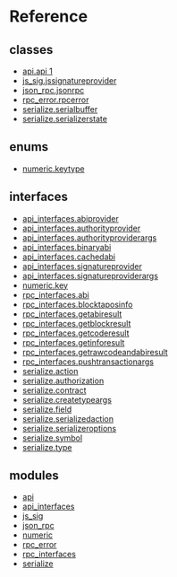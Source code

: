 # Reference
## classes
* [api.api
1
](classes/api.api-1.md)
* [js_sig.jssignatureprovider
](classes/js_sig.jssignatureprovider.md)
* [json_rpc.jsonrpc
](classes/json_rpc.jsonrpc.md)
* [rpc_error.rpcerror
](classes/rpc_error.rpcerror.md)
* [serialize.serialbuffer
](classes/serialize.serialbuffer.md)
* [serialize.serializerstate
](classes/serialize.serializerstate.md)
## enums
* [numeric.keytype
](enums/numeric.keytype.md)
## interfaces
* [api_interfaces.abiprovider
](interfaces/api_interfaces.abiprovider.md)
* [api_interfaces.authorityprovider
](interfaces/api_interfaces.authorityprovider.md)
* [api_interfaces.authorityproviderargs
](interfaces/api_interfaces.authorityproviderargs.md)
* [api_interfaces.binaryabi
](interfaces/api_interfaces.binaryabi.md)
* [api_interfaces.cachedabi
](interfaces/api_interfaces.cachedabi.md)
* [api_interfaces.signatureprovider
](interfaces/api_interfaces.signatureprovider.md)
* [api_interfaces.signatureproviderargs
](interfaces/api_interfaces.signatureproviderargs.md)
* [numeric.key
](interfaces/numeric.key.md)
* [rpc_interfaces.abi
](interfaces/rpc_interfaces.abi.md)
* [rpc_interfaces.blocktaposinfo
](interfaces/rpc_interfaces.blocktaposinfo.md)
* [rpc_interfaces.getabiresult
](interfaces/rpc_interfaces.getabiresult.md)
* [rpc_interfaces.getblockresult
](interfaces/rpc_interfaces.getblockresult.md)
* [rpc_interfaces.getcoderesult
](interfaces/rpc_interfaces.getcoderesult.md)
* [rpc_interfaces.getinforesult
](interfaces/rpc_interfaces.getinforesult.md)
* [rpc_interfaces.getrawcodeandabiresult
](interfaces/rpc_interfaces.getrawcodeandabiresult.md)
* [rpc_interfaces.pushtransactionargs
](interfaces/rpc_interfaces.pushtransactionargs.md)
* [serialize.action
](interfaces/serialize.action.md)
* [serialize.authorization
](interfaces/serialize.authorization.md)
* [serialize.contract
](interfaces/serialize.contract.md)
* [serialize.createtypeargs
](interfaces/serialize.createtypeargs.md)
* [serialize.field
](interfaces/serialize.field.md)
* [serialize.serializedaction
](interfaces/serialize.serializedaction.md)
* [serialize.serializeroptions
](interfaces/serialize.serializeroptions.md)
* [serialize.symbol
](interfaces/serialize.symbol.md)
* [serialize.type
](interfaces/serialize.type.md)
## modules
* [api
](modules/api.md)
* [api_interfaces
](modules/api_interfaces.md)
* [js_sig
](modules/js_sig.md)
* [json_rpc
](modules/json_rpc.md)
* [numeric
](modules/numeric.md)
* [rpc_error
](modules/rpc_error.md)
* [rpc_interfaces
](modules/rpc_interfaces.md)
* [serialize
](modules/serialize.md)
